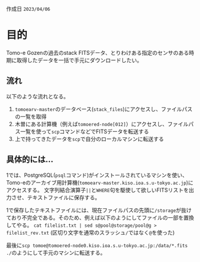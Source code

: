 作成日 `2023/04/06`
# 目的
Tomo-e Gozenの過去のstack FITSデータ、とりわけある指定のセンサのある時期に取得したデータを一括で手元にダウンロードしたい。
## 流れ
以下のような流れとなる。
1. `tomoearv-master`のデータベース(`stack_files`)にアクセスし、ファイルパスの一覧を取得
2. 木曽にある計算機（例えば`tomoered-node[012]`）にアクセスし、ファイルパス一覧を使って`scp`コマンドなどでFITSデータを転送する
3. 上で持ってきたデータを`scp`で自分のローカルマシンに転送する
## 具体的には...
1では、PostgreSQL(`psql`コマンド)がインストールされているマシンを使い、Tomo-eのアーカイブ用計算機(`tomoearv-master.kiso.ioa.s.u-tokyo.ac.jp`)にアクセスする。
文字列結合演算子`||`と`WHERE`句を駆使して欲しいFITSリストを出力させ、テキストファイルに保存する。


1で保存したテキストファイルには、現在ファイルパスの先頭に`/storage`が抜けており不完全である。そのため、例えば以下のようにしてファイルの一部を置換してやる。
`cat filelist.txt | sed s@pool@storage/pool@g > filelist_rev.txt` (区切り文字を通常のスラッシュ`/`ではなく`@`を使った)


最後に`scp tomoe@tomoered-node0.kiso.ioa.s.u-tokyo.ac.jp:/data/*.fits ./`のようにして手元のマシンに転送する。

<!-- ## Access to Database -->
<!-- - a
- b
- c -->
